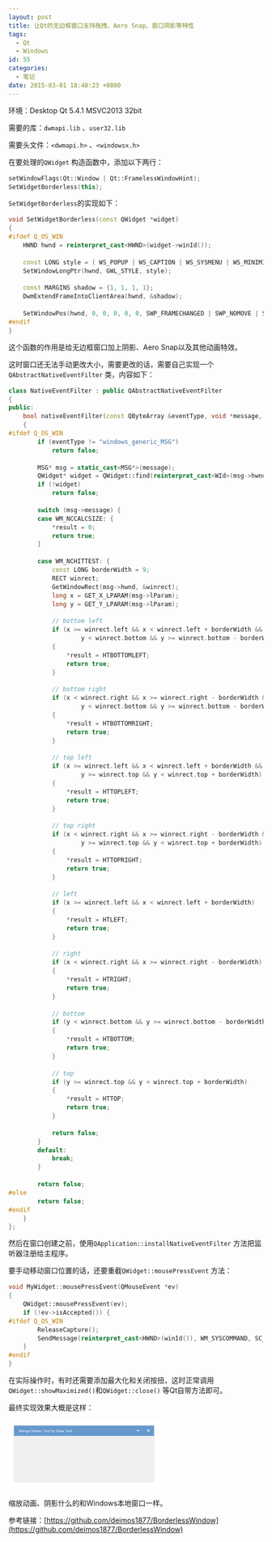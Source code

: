 ```yaml
---
layout: post
title: 让Qt的无边框窗口支持拖拽、Aero Snap、窗口阴影等特性
tags:
  - Qt
  - Windows
id: 55
categories:
  - 笔记
date: 2015-03-01 18:48:23 +0800
---
```


环境：Desktop Qt 5.4.1 MSVC2013 32bit

需要的库：`dwmapi.lib` 、`user32.lib`

需要头文件：`<dwmapi.h>` 、`<windowsx.h>`

在要处理的`QWidget` 构造函数中，添加以下两行：

```c++
setWindowFlags(Qt::Window | Qt::FramelessWindowHint);
SetWidgetBorderless(this);
```

`SetWidgetBorderless`的实现如下：

```c++
void SetWidgetBorderless(const QWidget *widget)
{
#ifdef Q_OS_WIN
    HWND hwnd = reinterpret_cast<HWND>(widget->winId());

    const LONG style = ( WS_POPUP | WS_CAPTION | WS_SYSMENU | WS_MINIMIZEBOX | WS_MAXIMIZEBOX | WS_THICKFRAME | WS_CLIPCHILDREN );
    SetWindowLongPtr(hwnd, GWL_STYLE, style);

    const MARGINS shadow = {1, 1, 1, 1};
    DwmExtendFrameIntoClientArea(hwnd, &shadow);

    SetWindowPos(hwnd, 0, 0, 0, 0, 0, SWP_FRAMECHANGED | SWP_NOMOVE | SWP_NOSIZE);
#endif
}
```

这个函数的作用是给无边框窗口加上阴影、Aero Snap以及其他动画特效。

<!-- more -->

这时窗口还无法手动更改大小，需要更改的话，需要自己实现一个`QAbstractNativeEventFilter` 类，内容如下：

```c++
class NativeEventFilter : public QAbstractNativeEventFilter
{
public:
    bool nativeEventFilter(const QByteArray &eventType, void *message, long *result) Q_DECL_OVERRIDE
    {
#ifdef Q_OS_WIN
        if (eventType != "windows_generic_MSG")
            return false;

        MSG* msg = static_cast<MSG*>(message);
        QWidget* widget = QWidget::find(reinterpret_cast<WId>(msg->hwnd));
        if (!widget)
            return false;

        switch (msg->message) {
        case WM_NCCALCSIZE: {
            *result = 0;
            return true;
        }

        case WM_NCHITTEST: {
            const LONG borderWidth = 9;
            RECT winrect;
            GetWindowRect(msg->hwnd, &winrect);
            long x = GET_X_LPARAM(msg->lParam);
            long y = GET_Y_LPARAM(msg->lParam);

            // bottom left
            if (x >= winrect.left && x < winrect.left + borderWidth &&
                    y < winrect.bottom && y >= winrect.bottom - borderWidth)
            {
                *result = HTBOTTOMLEFT;
                return true;
            }

            // bottom right
            if (x < winrect.right && x >= winrect.right - borderWidth &&
                    y < winrect.bottom && y >= winrect.bottom - borderWidth)
            {
                *result = HTBOTTOMRIGHT;
                return true;
            }

            // top left
            if (x >= winrect.left && x < winrect.left + borderWidth &&
                    y >= winrect.top && y < winrect.top + borderWidth)
            {
                *result = HTTOPLEFT;
                return true;
            }

            // top right
            if (x < winrect.right && x >= winrect.right - borderWidth &&
                    y >= winrect.top && y < winrect.top + borderWidth)
            {
                *result = HTTOPRIGHT;
                return true;
            }

            // left
            if (x >= winrect.left && x < winrect.left + borderWidth)
            {
                *result = HTLEFT;
                return true;
            }

            // right
            if (x < winrect.right && x >= winrect.right - borderWidth)
            {
                *result = HTRIGHT;
                return true;
            }

            // bottom
            if (y < winrect.bottom && y >= winrect.bottom - borderWidth)
            {
                *result = HTBOTTOM;
                return true;
            }

            // top
            if (y >= winrect.top && y < winrect.top + borderWidth)
            {
                *result = HTTOP;
                return true;
            }

            return false;
        }
        default:
            break;
        }

        return false;
#else
        return false;
#endif
    }
};
```

然后在窗口创建之前，使用`QApplication::installNativeEventFilter` 方法把监听器注册给主程序。

要手动移动窗口位置的话，还要重截`QWidget::mousePressEvent` 方法：

```c++
void MyWidget::mousePressEvent(QMouseEvent *ev)
{
    QWidget::mousePressEvent(ev);
    if (!ev->isAccepted()) {
#ifdef Q_OS_WIN
        ReleaseCapture();
        SendMessage(reinterpret_cast<HWND>(winId()), WM_SYSCOMMAND, SC_MOVE + HTCAPTION, 0);
    }
#endif
}
```

在实际操作时，有时还需要添加最大化和关闭按扭，这时正常调用`QWidget::showMaximized()`和`QWidget::close()` 等Qt自带方法即可。

最终实现效果大概是这样：

[![frameless_window_preview](/assets/images/2015/frameless_window_preview-300x138.png)](/assets/images/2015/frameless_window_preview.png)

缩放动画、阴影什么的和Windows本地窗口一样。

参考链接：[https://github.com/deimos1877/BorderlessWindow](https://github.com/deimos1877/BorderlessWindow)


